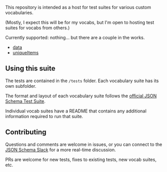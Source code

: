 This repository is intended as a host for test suites for various custom vocabularies.

(Mostly, I expect this will be for my vocabs, but I'm open to hosting test suites for vocabs from others.)

Currently supported: nothing... but there are a couple in the works.

- [data](https://json-everything.net/json-schema#a-vocabulary-for-accessing-data-stored-in-json)
- [uniqueItems](https://json-everything.net/json-schema#a-vocabulary-for-identifying-uniqueness-of-array-items)

## Using this suite

The tests are contained in the `/tests` folder.  Each vocabulary suite has its own subfolder.

The format and layout of each vocabulary suite follows the [official JSON Schema Test Suite](https://github.com/json-schema-org/JSON-Schema-Test-Suite).

Individual vocab suites have a README that contains any additional information required to run that suite.

## Contributing

Questions and comments are welcome in issues, or you can connect to the [JSON Schema Slack](https://json-schema.org/slack) for a more real-time discussion.

PRs are welcome for new tests, fixes to existing tests, new vocab suites, etc.
